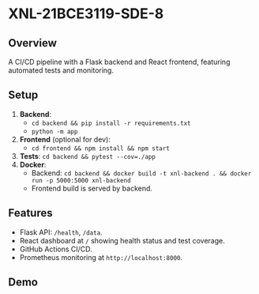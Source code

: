 # XNL-21BCE3119-SDE-8

## Overview
A CI/CD pipeline with a Flask backend and React frontend, featuring automated tests and monitoring.

## Setup
1. **Backend**:
   - `cd backend && pip install -r requirements.txt`
   - `python -m app`
2. **Frontend** (optional for dev):
   - `cd frontend && npm install && npm start`
3. **Tests**: `cd backend && pytest --cov=./app`
4. **Docker**:
   - Backend: `cd backend && docker build -t xnl-backend . && docker run -p 5000:5000 xnl-backend`
   - Frontend build is served by backend.

## Features
- Flask API: `/health`, `/data`.
- React dashboard at `/` showing health status and test coverage.
- GitHub Actions CI/CD.
- Prometheus monitoring at `http://localhost:8000`.

## Demo
